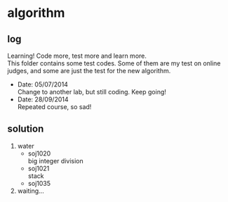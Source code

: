 algorithm
===

log
---
Learning! Code more, test more and learn more.  
This folder contains some test codes. Some of them are my test on online judges, and some are just the test for the new algorithm.  
* Date: 05/07/2014  
    Change to another lab, but still coding. Keep going!  
* Date: 28/09/2014  
    Repeated course, so sad!
    
solution
---
1. water
    * soj1020  
        big integer division
    * soj1021  
        stack
    * soj1035  
2. waiting...

